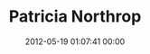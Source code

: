 ---
title: "Patricia Northrop"
date: 2012-05-19 01:07:41 00:00
permalink: /pnorthrop
twitter: "pnorthrop"
likes: [263,253,201,7,138,335,318,306,299,278,258,252,175,39,430,807,1007]
id: 409
gravatar: "http://www.gravatar.com/avatar/f6c401fadc959a89977d35522de93750"
---